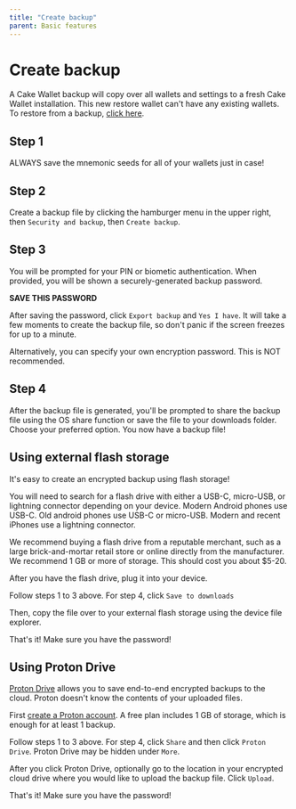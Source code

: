 ```yaml
---
title: "Create backup"
parent: Basic features
---
```


# Create backup

A Cake Wallet backup will copy over all wallets and settings to a fresh Cake Wallet installation. This new restore wallet can't have any existing wallets. To restore from a backup, [click here](/docs/basic-features/restore-wallet-from-backup).

## Step 1

ALWAYS save the mnemonic seeds for all of your wallets just in case!

## Step 2

Create a backup file by clicking the hamburger menu in the upper right, then `Security and backup`, then `Create backup`.

## Step 3

You will be prompted for your PIN or biometic authentication. When provided, you will be shown a securely-generated backup password.

**SAVE THIS PASSWORD**

After saving the password, click `Export backup` and `Yes I have`. It will take a few moments to create the backup file, so don't panic if the screen freezes for up to a minute.

Alternatively, you can specify your own encryption password. This is NOT recommended.

## Step 4

After the backup file is generated, you'll be prompted to share the backup file using the OS share function or save the file to your downloads folder. Choose your preferred option. You now have a backup file!

## Using external flash storage

It's easy to create an encrypted backup using flash storage!

You will need to search for a flash drive with either a USB-C, micro-USB, or lightning connector depending on your device. Modern Android phones use USB-C. Old android phones use USB-C or micro-USB. Modern and recent iPhones use a lightning connector.

We recommend buying a flash drive from a reputable merchant, such as a large brick-and-mortar retail store or online directly from the manufacturer. We recommend 1 GB or more of storage. This should cost you about $5-20.

After you have the flash drive, plug it into your device.

Follow steps 1 to 3 above. For step 4, click `Save to downloads`

Then, copy the file over to your external flash storage using the device file explorer.

That's it! Make sure you have the password!

## Using Proton Drive

[Proton Drive](https://proton.me/drive) allows you to save end-to-end encrypted backups to the cloud. Proton doesn't know the contents of your uploaded files.

First [create a Proton account](https://account.proton.me/signup). A free plan includes 1 GB of storage, which is enough for at least 1 backup.

Follow steps 1 to 3 above. For step 4, click `Share` and then click `Proton Drive`. Proton Drive may be hidden under `More`.

After you click Proton Drive, optionally go to the location in your encrypted cloud drive where you would like to upload the backup file. Click `Upload`.

That's it! Make sure you have the password!
